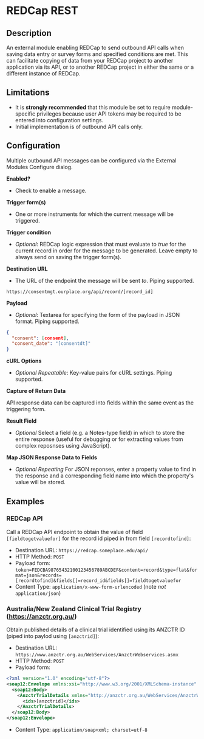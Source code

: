 # REDCap REST

## Description

An external module enabling REDCap to send outbound API calls when saving data entry or survey forms and specified conditions are met. This can facilitate copying of data from your REDCap project to another application via its API, or to another REDCap project in either the same or a different instance of REDCap.

## Limitations

* It is **strongly recommended** that this module be set to require module-specific privileges because user API tokens may be required to be entered into configuration settings.
* Initial implementation is of outbound API calls only.

## Configuration

Multiple outbound API messages can be configured via the External Modules Configure dialog.

**Enabled?**
* Check to enable a message.

**Trigger form(s)**
* One or more instruments for which the current message will be triggered.

**Trigger condition**
* *Optional*: REDCap logic expression that must evaluate to *true* for the current record in order for the message to be generated. Leave empty to always send on saving the trigger form(s).
	
**Destination URL**
* The URL of the endpoint the message will be sent *to*. Piping supported.
```
https://consentmgt.ourplace.org/api/record/[record_id]
```

**Payload**
* *Optional*: Textarea for specifying the form of the payload in JSON format. Piping supported.
```json
{
  "consent": [consent],
  "consent_date": "[consentdt]"
}
```

**cURL Options**
* *Optional* *Repeatable*: Key-value pairs for cURL settings. Piping supported.

**Capture of Return Data**

API response data can be captured into fields within the same event as the triggering form.

**Result Field**
* *Optional* Select a field (e.g. a Notes-type field) in which to store the entire response (useful for debugging or for extracting values from complex reposnses using JavaScript).

**Map JSON Response Data to Fields**
* *Optional* *Repeating* For JSON reponses, enter a property value to find in the response and a corresponding field name into which the property's value will be stored.

## Examples
### REDCap API
Call a REDCap API endpoint to obtain the value of field `[fieldtogetvaluefor]` for the record id piped in from field `[recordtofind]`:
* Destination URL: `https://redcap.someplace.edu/api/`
* HTTP Method: `POST`
* Payload form: `token=FEDCBA98765432100123456789ABCDEF&content=record&type=flat&format=json&records=[recordtofind]&fields[]=record_id&fields[]=fieldtogetvaluefor`
* Content Type: `application/x-www-form-urlencoded` (note *not* `application/json`)

### Australia/New Zealand Clinical Trial Registry (https://anzctr.org.au/)
Obtain published details of a clinical trial identified using its ANZCTR ID (piped into paylod using `[anzctrid]`): 
* Destination URL: `https://www.anzctr.org.au/WebServices/AnzctrWebservices.asmx`
* HTTP Method: `POST`
* Payload form: 
```xml
<?xml version="1.0" encoding="utf-8"?>
<soap12:Envelope xmlns:xsi="http://www.w3.org/2001/XMLSchema-instance" xmlns:xsd="http://www.w3.org/2001/XMLSchema" xmlns:soap12="http://www.w3.org/2003/05/soap-envelope">
  <soap12:Body>
    <AnzctrTrialDetails xmlns="http://anzctr.org.au/WebServices/AnzctrWebServices">
      <ids>[anzctrid]</ids>
    </AnzctrTrialDetails>
  </soap12:Body>
</soap12:Envelope>
```
* Content Type: `application/soap+xml; charset=utf-8`
